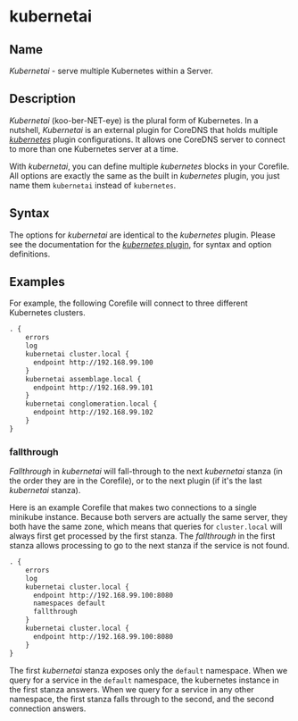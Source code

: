 # kubernetai

## Name

*Kubernetai* - serve multiple Kubernetes within a Server.

## Description

*Kubernetai* (koo-ber-NET-eye) is the plural form of Kubernetes.
In a nutshell, *Kubernetai* is an external plugin for CoreDNS that holds multiple
[*kubernetes*](https://github.com/coredns/coredns/tree/master/plugin/kubernetes) plugin
configurations.  It allows one CoreDNS server to connect to more than one Kubernetes server at a time.

With *kubernetai*, you can define multiple *kubernetes* blocks in your Corefile. All options are
exactly the same as the built in *kubernetes* plugin, you just name them `kubernetai` instead of
`kubernetes`.

## Syntax

The options for *kubernetai* are identical to the *kubernetes* plugin.  Please see the documentation for the [*kubernetes* plugin](https://github.com/coredns/coredns/tree/master/plugin/kubernetes), for syntax and option definitions.

## Examples

For example, the following Corefile will connect to three different Kubernetes clusters.

~~~ txt
. {
    errors
    log
    kubernetai cluster.local {
      endpoint http://192.168.99.100
    }
    kubernetai assemblage.local {
      endpoint http://192.168.99.101
    }
    kubernetai conglomeration.local {
      endpoint http://192.168.99.102
    }
}
~~~

### fallthrough

*Fallthrough* in *kubernetai* will fall-through to the next *kubernetai* stanza (in the order they are in the Corefile),
or to the next plugin (if it's the last *kubernetai* stanza).

Here is an example Corefile that makes two connections to a single minikube instance.
Because both servers are actually the same server, they both have the same zone, which means that queries for `cluster.local`
will always first get processed by the first stanza. The *fallthrough* in the first stanza allows processing to go to the next stanza if the service is not found.

~~~ txt
. {
    errors
    log
    kubernetai cluster.local {
      endpoint http://192.168.99.100:8080
      namespaces default
      fallthrough
    }
    kubernetai cluster.local {
      endpoint http://192.168.99.100:8080
    }
}
~~~

The first *kubernetai* stanza exposes only the `default` namespace.
When we query for a service in the `default` namespace, the kubernetes instance in the first stanza answers.
When we query for a service in any other namespace, the first stanza falls through to the second, and the second connection answers.
